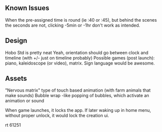 ## Known Issues
When the pre-assigned time is round (ie :40 or :45), but behind the scenes the seconds are not, clicking -5min or -1hr don't work as intended.

## Design
Hobo Std is pretty neat
Yeah, orientation should go between clock and timeline (with +/- just on timeline probably)
Possible games (post launch): piano, kaleidoscope (or video), matrix.
Sign language would be awesome.

## Assets
"Nervous matrix" type of touch based animation (with farm animals that make sounds)
Bubble wrap -like popping of bubbles, which activate an animation or sound



When game launches, it locks the app. If later waking up in home menu, without proper unlock, it would lock the creation ui.

rt
61251